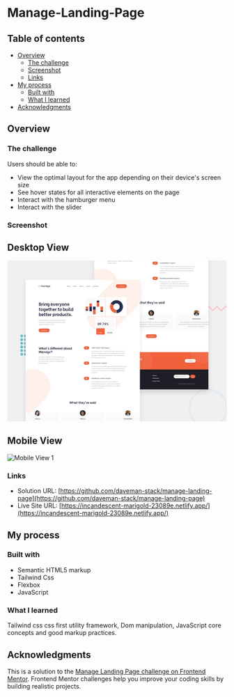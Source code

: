 # Manage-Landing-Page


## Table of contents

- [Overview](#overview)
  - [The challenge](#the-challenge)
  - [Screenshot](#screenshot)
  - [Links](#links)
- [My process](#my-process)
  - [Built with](#built-with)
  - [What I learned](#what-i-learned)
- [Acknowledgments](#acknowledgments)

## Overview

### The challenge

Users should be able to:

- View the optimal layout for the app depending on their device's screen size
- See hover states for all interactive elements on the page
- Interact with the hamburger menu
- Interact with the slider

### Screenshot

## Desktop View

![Desktop View](./desktop-preview.jpg)

## Mobile View

![Mobile View 1](./design/mobile-design.jpg)

### Links

- Solution URL: [https://github.com/daveman-stack/manage-landing-page](https://github.com/daveman-stack/manage-landing-page)
- Live Site URL: [https://incandescent-marigold-23089e.netlify.app/](https://incandescent-marigold-23089e.netlify.app/)

## My process

### Built with

- Semantic HTML5 markup
- Tailwind Css
- Flexbox
- JavaScript

### What I learned

Tailwind css css first utility framework, Dom manipulation, JavaScript core concepts and good markup practices.

## Acknowledgments

This is a solution to the [Manage Landing Page challenge on Frontend Mentor](https://www.frontendmentor.io/solutions/manage-landing-page-PguvbF4wHk). Frontend Mentor challenges help you improve your coding skills by building realistic projects.
